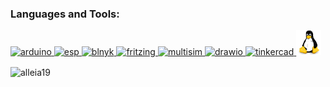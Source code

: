 
<h3 align="left">Languages and Tools:</h3>
<p align="left"> 
<a href="https://www.arduino.cc/" target="_blank" rel="noreferrer"> <img src="https://cdn.worldvectorlogo.com/logos/arduino-1.svg" alt="arduino" width="40" height="40"/> </a> 
<a href="https://www.espressif.com/" target="_blank" rel="noreferrer"> <img src="https://seeklogo.com/images/E/espressif-systems-logo-1350B9E771-seeklogo.com.png" alt="esp" width="40" height="40"/> </a>
<a href="https://blynk.cloud/" target="_blank" rel="noreferrer"> <img src="https://images.crunchbase.com/image/upload/c_pad,h_170,w_170,f_auto,b_white,q_auto:eco,dpr_1/zwtsdjimn9gcgq4nrunp" alt="blnyk" width="40" height="40"/> </a>
<a href="https://fritzing.org/" target="_blank" rel="noreferrer"> <img src="https://static-00.iconduck.com/assets.00/fritzing-icon-2048x2048-t2pp6p4q.png" alt="fritzing" width="40" height="40"/> </a>
<a href="https://www.ni.com/" target="_blank" rel="noreferrer"> <img src="https://upload.wikimedia.org/wikipedia/commons/d/de/Multisim_logo.jpg" alt="multisim" width="40" height="40"/> </a>
<a href="https://app.diagrams.net/" target="_blank" rel="noreferrer"> <img src="https://static-00.iconduck.com/assets.00/file-type-drawio-icon-2048x2048-dxjfklgq.png" alt="drawio" width="40" height="40"/> </a>
<a href="https://www.tinkercad.com/" target="_blank" rel="noreferrer"> <img src="https://www.commonsense.org/sites/default/files/styles/ratio_1_1_large/public/png/2022-08/tinkercad-0.png?itok=vgppJgO4" alt="tinkercad" width="40" height="40"/> </a>
<a href="https://www.linux.org/" target="_blank" rel="noreferrer"> <img src="https://raw.githubusercontent.com/devicons/devicon/master/icons/linux/linux-original.svg" alt="linux" width="40" height="40"/> </a> 
</p>
  
<!-- <a href="https://firebase.google.com/" target="_blank" rel="noreferrer"> <img src="https://www.vectorlogo.zone/logos/firebase/firebase-icon.svg" alt="firebase" width="40" height="40"/> </a>  -->
<!-- <a href="https://www.python.org" target="_blank" rel="noreferrer"> <img src="https://raw.githubusercontent.com/devicons/devicon/master/icons/python/python-original.svg" alt="python" width="40" height="40"/> </a> -->
<!-- <a href="https://www.tensorflow.org" target="_blank" rel="noreferrer"> <img src="https://www.vectorlogo.zone/logos/tensorflow/tensorflow-icon.svg" alt="tensorflow" width="40" height="40"/> </a> -->
<!-- <a href="https://scikit-learn.org/" target="_blank" rel="noreferrer"> <img src="https://upload.wikimedia.org/wikipedia/commons/0/05/Scikit_learn_logo_small.svg" alt="scikit_learn" width="40" height="40"/> </a> -->


<p><img align="center" src="https://github-readme-stats.vercel.app/api/top-langs?username=alleia19&show_icons=true&locale=en&layout=compact" alt="alleia19" /></p>

<!-- Comment -->
